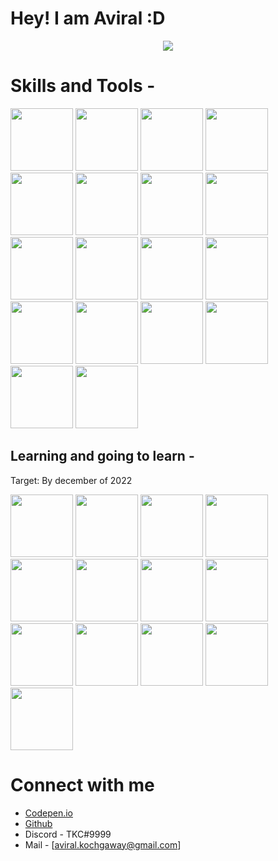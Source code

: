 # Hey! I am Aviral :D

<center><img src="https://camo.githubusercontent.com/5dfebf5f3a34ac622ba9a36c410cac320584d13e612979ccae3d1d5d4c8a340f/68747470733a2f2f6d656469612e74656e6f722e636f6d2f696d616765732f64316437663665663963663234343937613964363162306138336130663530652f74656e6f722e676966" /></center>


# Skills and Tools - <br />

<span>
  <img src="https://cdn.iconscout.com/icon/free/png-256/react-1-282599.png" width=100/>
  <img src="https://upload.wikimedia.org/wikipedia/commons/thumb/d/d5/CSS3_logo_and_wordmark.svg/1200px-CSS3_logo_and_wordmark.svg.png" width=100/>
  <img src="https://www.w3.org/html/logo/downloads/HTML5_Badge_512.png" width=100/>
  <img src="https://img.icons8.com/color/452/javascript--v1.png" width=100/>
  <img src="https://sass-lang.com/assets/img/styleguide/seal-color-aef0354c.png" width=100/>
  <img src="https://upload.wikimedia.org/wikipedia/commons/thumb/b/b2/Bootstrap_logo.svg/1200px-Bootstrap_logo.svg.png" width=100/>
  <img src="https://encrypted-tbn0.gstatic.com/images?q=tbn:ANd9GcQN0Uu0auB-_30X62d-vUYM-jhN4TkqPqgv6A&usqp=CAUg" width=100/>
  <img src="https://material-ui.com/static/logo.png" width=100/>
  <img src="https://reacttraining.com/images/logo-icon-512.png" width=100/>
  <img src="https://www.joykal.com/wp-content/uploads/2019/09/jquery.png" width=100/>
  <img src="https://avatars.githubusercontent.com/u/6853419?s=200&v=4" width=100/>
  <img src="https://www.paceit.co.uk/wp-content/uploads/2021/07/react-native-development-company.png" width=100/>
  <img src="https://user-images.githubusercontent.com/674621/71187801-14e60a80-2280-11ea-94c9-e56576f76baf.png" width=100/>
  <img src="https://www.jsmtech.org/media/92/zsh.png" width=100/>
  <img src="https://upload.wikimedia.org/wikipedia/commons/thumb/6/62/Microsoft_Office_PowerPoint_%282013%E2%80%932019%29.svg/768px-Microsoft_Office_PowerPoint_%282013%E2%80%932019%29.svg.png" width=100/>
  <img src="https://www.quikteks.com/wp-content/uploads/2017/10/Wordlogo400-1.jpg" width=100/>
  <img src="https://upload.wikimedia.org/wikipedia/commons/thumb/d/db/Npm-logo.svg/540px-Npm-logo.svg.png" width=100 />
  <img src="https://next.yarnpkg.com/icons/icon-512x512.png?v=f5700f2542f6d562c3f654ed9d45683f" width=100 />
</span>

## Learning and going to learn - 
<p>Target: By december of 2022</p>
<span>
<img src="https://cdn3.iconfinder.com/data/icons/popular-services-brands/512/angular-js-512.png" width=100 />
<img src="https://cdn.iconscout.com/icon/free/png-512/vue-282497.png" width=100 />
<img src="https://cdn.iconscout.com/icon/free/png-512/node-js-1174925.png" width=100 />
<img src="https://camo.githubusercontent.com/4da8fbe32d03f3cd0c099af887ce14d1bff01c3325501bae56bc5ca9563548f9/68747470733a2f2f65787465726e616c2d636f6e74656e742e6475636b6475636b676f2e636f6d2f69752f3f753d6874747073253341253246253246766563746f7269666965642e636f6d253246696d61676573253246657870726573732d6a732d69636f6e2d32302e706e6726663d31266e6f66623d31" width=100 />
  <img src="https://www.drupal.org/files/project-images/nextjs-drupal.jpg" width=100 />
  <img src="https://upload.wikimedia.org/wikipedia/commons/thumb/3/3f/Git_icon.svg/1024px-Git_icon.svg.png" width=100 />
  <img src="https://upload.wikimedia.org/wikipedia/commons/thumb/4/4c/Typescript_logo_2020.svg/1200px-Typescript_logo_2020.svg.png" width=100 />
  <img src="https://cdn.iconscout.com/icon/free/png-512/mongodb-226029.png" width=100 />
  <img src="https://upload.wikimedia.org/wikipedia/commons/thumb/7/73/Microsoft_Excel_2013-2019_logo.svg/2086px-Microsoft_Excel_2013-2019_logo.svg.png" width=100 />
  <img src="https://raw.githubusercontent.com/sveltejs/svelte/29052aba7d0b78316d3a52aef1d7ddd54fe6ca84/site/static/images/svelte-android-chrome-512.png" width=100 />
  <img src="https://img.icons8.com/color/452/redux.png" width=100 />
  <img src="https://www.docker.com/sites/default/files/d8/2019-07/Moby-logo.png" width=100 />
  <img src="https://upload.wikimedia.org/wikipedia/commons/thumb/c/c3/Python-logo-notext.svg/1200px-Python-logo-notext.svg.png" width=100 />
</span>

# Connect with me

- [Codepen.io](https://codepen.io/AviralCoder)
- [Github](https://github.com/AviralCoder)
- Discord - TKC#9999
- Mail - [aviral.kochgaway@gmail.com]


